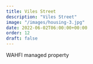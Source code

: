```yaml
---
title: Viles Street 
description: "Viles Street"
image: "/images/housing-3.jpg"
date: 2022-06-02T06:00:00+00:00
order: 12
draft: false
---
```

WAHFI managed property

